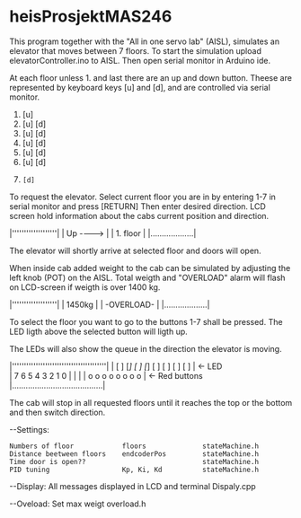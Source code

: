 # heisProsjektMAS246

This program together with the "All in one servo lab" (AISL), simulates an elevator that moves between 7 
floors. To start the simulation upload elevatorController.ino to AISL. Then open serial monitor in 
Arduino ide.

At each floor unless 1. and last there are an up and down button. Theese are represented
by keyboard keys [u] and [d], and are controlled via serial monitor.  

1. [u]
2. [u] [d]
3. [u] [d]
4. [u] [d]
5. [u] [d]
6. [u] [d]
7.     [d]

To request the elevator. Select current floor you are in by entering 1-7 in serial monitor and press [RETURN]
Then enter desired direction. LCD screen hold information about the cabs current position and 
direction.

|'''''''''''''''''''|
|     Up ---->      |
|     1. floor      |
|...................|


The elevator will shortly arrive at selected floor and doors will open.

When inside cab added weight to the cab can be simulated by adjusting the left knob (POT) on the AISL.
Total weigth and "OVERLOAD" alarm will flash on LCD-screen if weigth is over 1400 kg.
 
|'''''''''''''''''''|
|      1450kg	    |
|    -OVERLOAD-     |
|...................|

To select the floor you want to go to the buttons 1-7 shall be pressed. The LED ligth above the selected 
button will ligth up.

The LEDs will also show the queue in the direction the elevator is moving.

|''''''''''''''''''''''''''''''''''''''''|
| [ ]  [*]  [ ]  [*]  [ ]  [ ]  [ ]  [ ] |  <- LED		
|  7	6    5    4    3    2    1    0  |
|					                     | 
|  o    o    o    o    o    o    o    o  |  <- Red buttons
|........................................|

The cab will stop in all requested floors until it reaches the top or the bottom and then switch direction.


--Settings:

	Numbers of floor		    floors			    stateMachine.h
 	Distance beetween floors	endcoderPos		    stateMachine.h
 	Time door is open??					            stateMachine.h
 	PID tuning			        Kp, Ki, Kd		    stateMachine.h

--Display:
	All messages displayed in LCD and terminal 		Dispaly.cpp
	
--Oveload:
	Set max weigt						            overload.h


			
		




 			    



